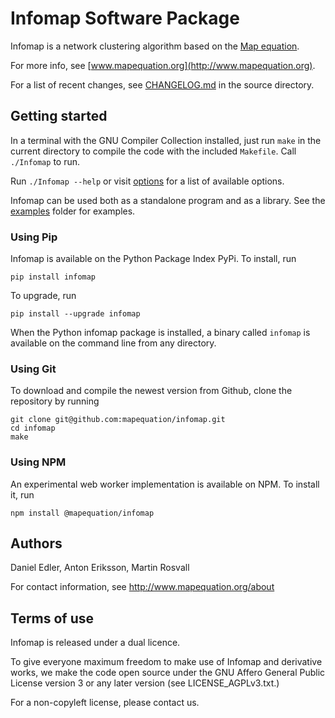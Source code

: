 # Infomap Software Package

Infomap is a network clustering algorithm based on the
[Map equation](http://www.mapequation.org/publications.html#Rosvall-Axelsson-Bergstrom-2009-Map-equation).

For more info, see [www.mapequation.org](http://www.mapequation.org).

For a list of recent changes, see [CHANGELOG.md](CHANGELOG.md) in the source directory.

## Getting started

In a terminal with the GNU Compiler Collection installed,
just run `make` in the current directory to compile the
code with the included `Makefile`. Call `./Infomap` to run.

Run `./Infomap --help` or visit [options](http://www.mapequation.org/code.html#Options)
for a list of available options.

Infomap can be used both as a standalone program and as a library.
See the [examples](examples) folder for examples.


### Using Pip

Infomap is available on the Python Package Index PyPi. To install, run
```
pip install infomap
```

To upgrade, run
```
pip install --upgrade infomap
```

When the Python infomap package is installed, a binary called `infomap` is
available on the command line from any directory.

### Using Git

To download and compile the newest version from Github, clone the repository
by running
```
git clone git@github.com:mapequation/infomap.git
cd infomap
make
```

### Using NPM

An experimental web worker implementation is available on NPM.
To install it, run
```
npm install @mapequation/infomap
```


## Authors

Daniel Edler, Anton Eriksson, Martin Rosvall

For contact information, see http://www.mapequation.org/about


## Terms of use

Infomap is released under a dual licence.

To give everyone maximum freedom to make use of Infomap
and derivative works, we make the code open source under
the GNU Affero General Public License version 3 or any
later version (see LICENSE_AGPLv3.txt.)

For a non-copyleft license, please contact us.
